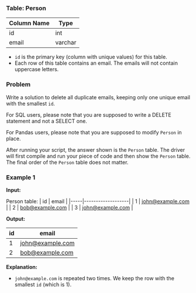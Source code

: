 ### Table: Person

| Column Name | Type    |
|-------------|---------|
| id          | int     |
| email       | varchar |

- `id` is the primary key (column with unique values) for this table.
- Each row of this table contains an email. The emails will not contain uppercase letters.

### Problem

Write a solution to delete all duplicate emails, keeping only one unique email with the smallest `id`.

For SQL users, please note that you are supposed to write a DELETE statement and not a SELECT one.

For Pandas users, please note that you are supposed to modify `Person` in place.

After running your script, the answer shown is the `Person` table. The driver will first compile and run your piece of code and then show the `Person` table. The final order of the `Person` table does not matter.

### Example 1

**Input:**

Person table:
| id  | email             |
|-----|-------------------|
| 1   | john@example.com  |
| 2   | bob@example.com   |
| 3   | john@example.com  |

**Output:**

| id  | email             |
|-----|-------------------|
| 1   | john@example.com  |
| 2   | bob@example.com   |

**Explanation:**
- `john@example.com` is repeated two times. We keep the row with the smallest `id` (which is 1).
